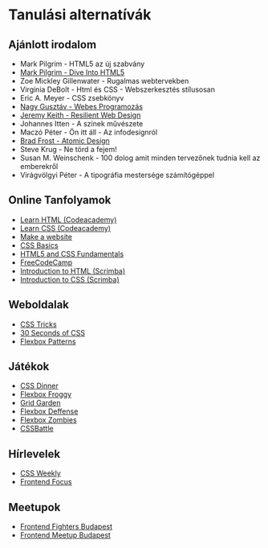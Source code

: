 # Tanulási alternatívák

## Ajánlott irodalom

* Mark Pilgrim - HTML5 az új szabvány
* [Mark Pilgrim - Dive Into HTML5](http://diveintohtml5.info/)
* Zoe Mickley Gillenwater - Rugalmas webtervekben
* Virginia DeBolt - Html és CSS - Webszerkesztés stílusosan
* Eric A. Meyer - CSS zsebkönyv
* [Nagy Gusztáv - Webes Programozás](http://nagygusztav.hu/sites/default/files/csatol/web_programozas_-_szines.pdf)
* [Jeremy Keith - Resilient Web Design](https://resilientwebdesign.com/)
* Johannes Itten - A színek művészete
* Maczó Péter - Ön itt áll - Az infodesignról
* [Brad Frost - Atomic Design](http://atomicdesign.bradfrost.com/table-of-contents/)
* Steve Krug - Ne törd a fejem!
* Susan M. Weinschenk - 100 dolog amit minden tervezőnek tudnia kell az emberekről
* Virágvölgyi Péter - A tipográfia mestersége számítógéppel

## Online Tanfolyamok

* [Learn HTML \(Codeacademy\)](https://www.codecademy.com/learn/learn-html)
* [Learn CSS \(Codeacademy\)](https://www.codecademy.com/learn/learn-css)
* [Make a website](https://www.codecademy.com/learn/make-a-website)
* [CSS Basics](https://www.edx.org/course/css-basics-w3cx-css-0x-0)
* [HTML5 and CSS Fundamentals](https://www.edx.org/course/html5-css-fundamentals-w3cx-html5-0x)
* [FreeCodeCamp](https://www.freecodecamp.org/)
* [Introduction to HTML \(Scrimba\)](https://scrimba.com/g/ghtml)
* [Introduction to CSS \(Scrimba\)](https://scrimba.com/g/gintrotocss)

## Weboldalak

* [CSS Tricks](https://css-tricks.com/)
* [30 Seconds of CSS](https://30-seconds.github.io/30-seconds-of-css/)
* [Flexbox Patterns](https://www.flexboxpatterns.com/)

## Játékok

* [CSS Dinner](https://flukeout.github.io/)
* [Flexbox Froggy](http://flexboxfroggy.com/)
* [Grid Garden](http://cssgridgarden.com/)
* [Flexbox Deffense](http://www.flexboxdefense.com/)
* [Flexbox Zombies](https://flexboxzombies.com/p/flexbox-zombies)
* [CSSBattle](https://cssbattle.dev/)

## Hírlevelek

* [CSS Weekly](http://css-weekly.com/archives/)
* [Frontend Focus](https://frontendfoc.us/)

## Meetupok

* [Frontend Fighters Budapest](https://www.meetup.com/Frontend-Fighters-Budapest/)
* [Frontend Meetup Budapest](https://www.meetup.com/Frontend-Meetup-Budapest/)

